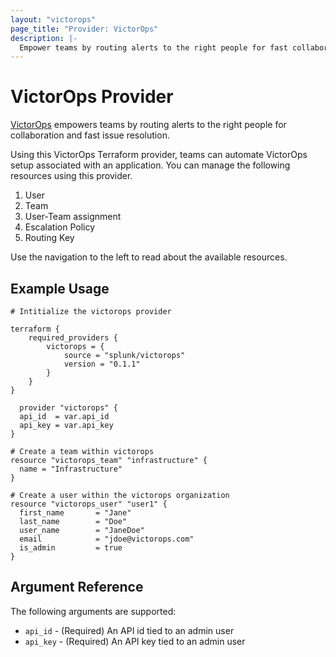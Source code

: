```yaml
---
layout: "victorops"
page_title: "Provider: VictorOps"
description: |-
  Empower teams by routing alerts to the right people for fast collaboration and issue resolution.
---
```


# VictorOps Provider

[VictorOps](https://www.victorops.com) empowers teams by routing alerts to the right people for collaboration and fast issue resolution.

Using this VictorOps Terraform provider, teams can automate VictorOps setup associated with an application.
You can manage the following resources using this provider.
1. User
2. Team
3. User-Team assignment
4. Escalation Policy
5. Routing Key

Use the navigation to the left to read about the available resources.

## Example Usage

```hcl
# Intitialize the victorops provider

terraform {
	required_providers {
		victorops = {
			source = "splunk/victorops"
			version = "0.1.1"
		}
	}
}
  
  provider "victorops" {
  api_id  = var.api_id
  api_key = var.api_key
}

# Create a team within victorops
resource "victorops_team" "infrastructure" {
  name = "Infrastructure"
}

# Create a user within the victorops organization
resource "victorops_user" "user1" {
  first_name       = "Jane"
  last_name        = "Doe"
  user_name        = "JaneDoe"
  email            = "jdoe@victorops.com"
  is_admin         = true
}
```

## Argument Reference

The following arguments are supported:

* `api_id` - (Required) An API id tied to an admin user
* `api_key` - (Required) An API key tied to an admin user

